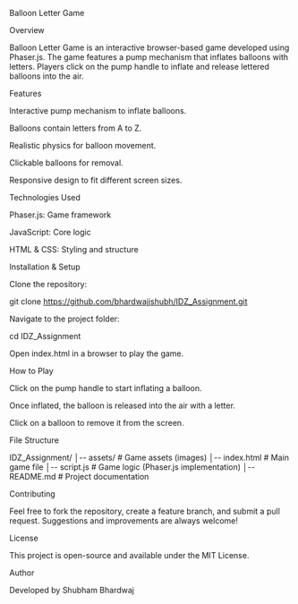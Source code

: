 Balloon Letter Game

Overview

Balloon Letter Game is an interactive browser-based game developed using Phaser.js. The game features a pump mechanism that inflates balloons with letters. Players click on the pump handle to inflate and release lettered balloons into the air.

Features

Interactive pump mechanism to inflate balloons.

Balloons contain letters from A to Z.

Realistic physics for balloon movement.

Clickable balloons for removal.

Responsive design to fit different screen sizes.

Technologies Used

Phaser.js: Game framework

JavaScript: Core logic

HTML & CSS: Styling and structure

Installation & Setup

Clone the repository:

git clone https://github.com/bhardwajjshubh/IDZ_Assignment.git

Navigate to the project folder:

cd IDZ_Assignment

Open index.html in a browser to play the game.

How to Play

Click on the pump handle to start inflating a balloon.

Once inflated, the balloon is released into the air with a letter.

Click on a balloon to remove it from the screen.

File Structure

IDZ_Assignment/
│-- assets/            # Game assets (images)
│-- index.html         # Main game file
│-- script.js          # Game logic (Phaser.js implementation)
│-- README.md          # Project documentation

Contributing

Feel free to fork the repository, create a feature branch, and submit a pull request. Suggestions and improvements are always welcome!

License

This project is open-source and available under the MIT License.

Author

Developed by Shubham Bhardwaj
